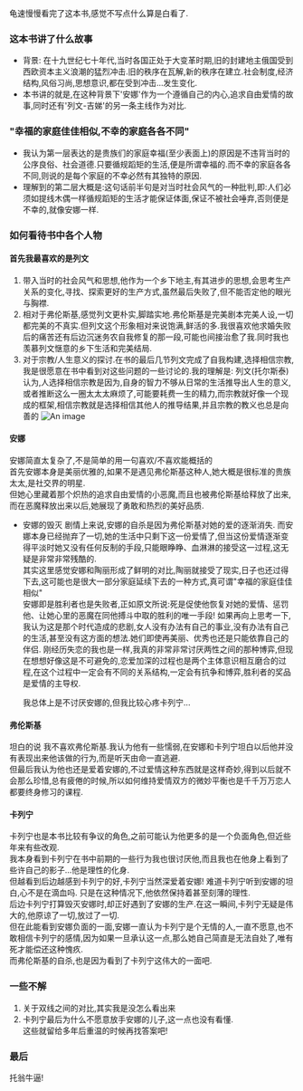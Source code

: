 龟速慢慢看完了这本书,感觉不写点什么算是白看了.

### 这本书讲了什么故事

- 背景: 在十九世纪七十年代,当时各国正处于大变革时期,旧的封建地主俄国受到西欧资本主义浪潮的猛烈冲击.旧的秩序在瓦解,新的秩序在建立.社会制度,经济结构,风俗习尚,思想意识,都在受到冲击...发生变化.
- 本书讲的就是,在这种背景下'安娜'作为一个遵循自己的内心,追求自由爱情的故事,同时还有'列文-吉娣'的另一条主线作为对比.

### "幸福的家庭佳佳相似,不幸的家庭各各不同"

- 我认为第一层表达的是贵族们的家庭幸福(至少表面上)的原因是不违背当时的公序良俗、社会道德.只要循规蹈矩的生活,便是所谓幸福的.而不幸的家庭各各不同,则说的是每个家庭的不幸必然有其独特的原因.
- 理解到的第二层大概是:这句话前半句是对当时社会风气的一种批判,即:人们必须如提线木偶一样循规蹈矩的生活才能保证体面,保证不被社会唾弃,否则便是不幸的,就像安娜一样.

### 如何看待书中各个人物

#### 首先我最喜欢的是列文

1. 带入当时的社会风气和思想,他作为一个乡下地主,有其进步的思想,会思考生产关系的变化,寻找、探索更好的生产方式,虽然最后失败了,但不能否定他的眼光与胸襟.
2. 相对于弗伦斯基,感觉列文更朴实,脚踏实地.弗伦斯基是完美剧本完美人设,一切都完美的不真实.但列文这个形象相对来说饱满,鲜活的多.我很喜欢他求婚失败后的痛苦还有后边沉迷务农自我修复的那一段,可能也间接治愈了我.同时我也羡慕列文惬意的乡下生活和完美结局.
3. 对于宗教/人生意义的探讨.在书的最后几节列文完成了自我构建,选择相信宗教,我是很愿意在书中看到对这些问题的一些讨论的.我的理解是: 列文(托尔斯泰)认为,人选择相信宗教是因为,自身的智力不够从日常的生活推导出人生的意义,或者推断这么一圈太太太麻烦了,可能要耗费一生的精力,而宗教就好像一个现成的框架,相信宗教就是选择相信其他人的推导结果,并且宗教的教义也总是向善的
   ![An image](/img/5.jpg)

#### 安娜

安娜简直太复杂了,不是简单的用一句喜欢/不喜欢能概括的  
首先安娜本身是美丽优雅的,如果不是遇见弗伦斯基这种人,她大概是很标准的贵族太太,是社交界的明星.  
但她心里藏着那个炽热的追求自由爱情的小恶魔,而且也被弗伦斯基给释放了出来,而在恶魔释放出来以后,她展现了勇敢和热烈的美好品质.

- 安娜的毁灭
  剧情上来说,安娜的自杀是因为弗伦斯基对她的爱的逐渐消失. 而安娜本身已经抛弃了一切,她的生活中只剩下这一份爱情了,但当这份爱情逐渐变得平淡时她又没有任何反制的手段,只能眼睁睁、血淋淋的接受这一过程,这无疑是非常非常残酷的.  
  其实这里感觉安娜和陶丽形成了鲜明的对比,陶丽就接受了现实,日子也还过得下去,这可能也是很大一部分家庭延续下去的一种方式,真可谓"幸福的家庭佳佳相似"  
  安娜即是胜利者也是失败者,正如原文所说:死是促使他恢复对她的爱情、惩罚他、让她心里的恶魔在同他搏斗中取的胜利的唯一手段!
  如果再向上思考一下,我认为这是那个时代造成的悲剧,女人没有办法有自己的事业,没有办法有自己的生活,甚至没有这方面的想法.她们即使再美丽、优秀也还是只能依靠自己的伴侣.
  刚经历失恋的我也是一样,我真的非常非常讨厌两性之间的那种博弈,但现在想想好像这是不可避免的,恋爱加深的过程也是两个主体意识相互磨合的过程,在这个过程中一定会有不同的关系结构,一定会有抗争和博弈,胜利者的奖品是爱情的主导权.

  我总体上是不讨厌安娜的,但我比较心疼卡列宁...

#### 弗伦斯基

坦白的说 我不喜欢弗伦斯基.我认为他有一些懦弱,在安娜和卡列宁坦白以后他并没有表现出来他该做的行为,而是听天由命一直逃避.  
但最后我认为他也还是爱着安娜的,不过爱情这种东西就是这样奇妙,得到以后就不会那么珍惜,总有疲倦的时候,所以如何维持爱情双方的微妙平衡也是千千万万恋人都要终身修习的课程.

#### 卡列宁

卡列宁也是本书比较有争议的角色,之前可能认为他更多的是一个负面角色,但近些年来有些改观.  
我本身看到卡列宁在书中前期的一些行为我也很讨厌他,而且我也在他身上看到了些许自己的影子...他是理性的化身.  
但越看到后边越感到卡列宁的好,卡列宁当然深爱着安娜! 难道卡列宁听到安娜的坦白,心不是在滴血吗. 只是在这种情况下,他依然保持着甚至刻薄的理性.  
后边卡列宁打算毁灭安娜时,却正好遇到了安娜的生产.在这一瞬间,卡列宁无疑是伟大的,他原谅了一切,放过了一切.  
但在此能看到安娜负面的一面,安娜一直认为卡列宁是个无情的人,一直不愿意,也不敢相信卡列宁的感情,因为如果一旦承认这一点,那么她自己简直是无法自处了,唯有死才能偿还这种愧疚.  
而弗伦斯基的自杀,也是因为看到了卡列宁这伟大的一面吧.

### 一些不解

1. 关于双线之间的对比,其实我是没怎么看出来
2. 卡列宁最后为什么不愿意放手安娜的儿子,这一点也没有看懂.  
   这些就留给多年后重温的时候再找答案吧!

### 最后

托翁牛逼!
